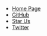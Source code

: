 * [Home Page](/)
* [GitHub](https://github.com/Pradumnasaraf/open-source-with-pradumna)
* [Star Us](https://github.com/Pradumnasaraf/open-source-with-pradumna)
* [Twitter](https://twitter.com/pradumna_saraf)
